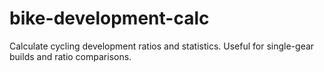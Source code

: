 # bike-development-calc

Calculate cycling development ratios and statistics. Useful for single-gear builds and ratio comparisons.
